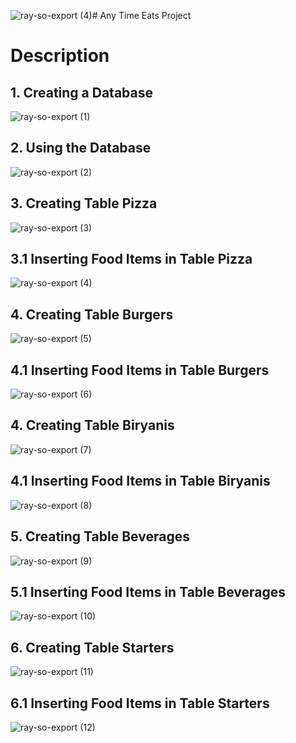 ![ray-so-export (4)](https://github.com/MohanKrishna-2003/Any-Time-Eats-Project/assets/112927860/64f8a287-6bc2-4c73-a3a5-7c6dbfdd8d7e)# Any Time Eats Project

<h1>Description</h1>

<h2>1. Creating a Database</h2>

![ray-so-export (1)](https://github.com/MohanKrishna-2003/Any-Time-Eats-Project/assets/112927860/fea03587-3805-4ad5-b9d4-fda9b58fe1ba)

<h2>2. Using the Database</h2>

![ray-so-export (2)](https://github.com/MohanKrishna-2003/Any-Time-Eats-Project/assets/112927860/5beae730-d57c-4c13-9037-4f4841824b0d)

<h2>3. Creating Table Pizza</h2>

![ray-so-export (3)](https://github.com/MohanKrishna-2003/Any-Time-Eats-Project/assets/112927860/1e55415c-bda5-434a-87b0-aaa6bb089d06)

<h2>3.1 Inserting Food Items in Table Pizza</h2>

![ray-so-export (4)](https://github.com/MohanKrishna-2003/Any-Time-Eats-Project/assets/112927860/59d0774f-ed8d-42bd-9132-2c5721b46232)

<h2>4. Creating Table Burgers</h2>

![ray-so-export (5)](https://github.com/MohanKrishna-2003/Any-Time-Eats-Project/assets/112927860/ef886cdb-9515-4a78-b0da-31f94f3de64a)

<h2>4.1 Inserting Food Items in Table Burgers</h2>

![ray-so-export (6)](https://github.com/MohanKrishna-2003/Any-Time-Eats-Project/assets/112927860/8afd9993-1687-4e57-8d35-1bea343c73ea)

<h2>4. Creating Table Biryanis</h2>

![ray-so-export (7)](https://github.com/MohanKrishna-2003/Any-Time-Eats-Project/assets/112927860/e9ff1b07-9bfb-43ac-bf32-988ebbf3342f)

<h2>4.1 Inserting Food Items in Table Biryanis</h2>

![ray-so-export (8)](https://github.com/MohanKrishna-2003/Any-Time-Eats-Project/assets/112927860/1f56dacf-9f7a-432f-8a36-62785a419bfa)

<h2>5. Creating Table Beverages</h2>

![ray-so-export (9)](https://github.com/MohanKrishna-2003/Any-Time-Eats-Project/assets/112927860/6883973f-c10f-48f4-9d44-5d900d873ec6)

<h2>5.1 Inserting Food Items in Table Beverages</h2>

![ray-so-export (10)](https://github.com/MohanKrishna-2003/Any-Time-Eats-Project/assets/112927860/e8f68f80-f983-47b7-8f4d-08dd6080fd9a)

<h2>6. Creating Table Starters</h2>

![ray-so-export (11)](https://github.com/MohanKrishna-2003/Any-Time-Eats-Project/assets/112927860/c18e93ea-9b82-4219-9072-11177967572e)

<h2>6.1 Inserting Food Items in Table Starters</h2>

![ray-so-export (12)](https://github.com/MohanKrishna-2003/Any-Time-Eats-Project/assets/112927860/810f6223-66ac-4eae-9bfa-245b08737f87)


